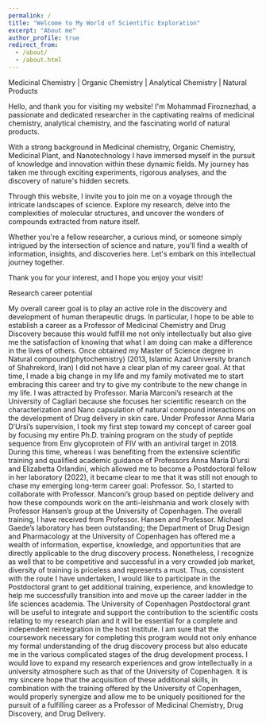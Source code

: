 ```yaml
---
permalink: /
title: "Welcome to My World of Scientific Exploration"
excerpt: "About me"
author_profile: true
redirect_from: 
  - /about/
  - /about.html
---
```





Medicinal Chemistry | Organic Chemistry | Analytical Chemistry | Natural Products

Hello, and thank you for visiting my website! I'm Mohammad Firoznezhad, a passionate and dedicated researcher in the captivating realms of medicinal chemistry, analytical chemistry, and the fascinating world of natural products.

With a strong background in Medicinal chemistry, Organic Chemistry, Medicinal Plant, and Nanotechnology I have immersed myself in the pursuit of knowledge and innovation within these dynamic fields. My journey has taken me through exciting experiments, rigorous analyses, and the discovery of nature's hidden secrets.

Through this website, I invite you to join me on a voyage through the intricate landscapes of science. Explore my research, delve into the complexities of molecular structures, and uncover the wonders of compounds extracted from nature itself.

Whether you're a fellow researcher, a curious mind, or someone simply intrigued by the intersection of science and nature, you'll find a wealth of information, insights, and discoveries here. Let's embark on this intellectual journey together.

Thank you for your interest, and I hope you enjoy your visit!


Research career potential

My overall career goal is to play an active role in the discovery and development of human therapeutic drugs. In particular, I hope to be able to establish a career as a Professor of Medicinal Chemistry and Drug Discovery because this would fulfill me not only intellectually but also give me the satisfaction of knowing that what I am doing can make a difference in the lives of others. Once obtained my Master of Science degree in Natural compound(phytochemistry) (2013, Islamic Azad University branch of Shahrekord, Iran) I did not have a clear plan of my career goal. At that time, I made a big change in my life and my family motivated me to start embracing this career and try to give my contribute to the new change in my life. I was attracted by Professor. Maria Marconi’s research at the University of Cagliari because she focuses her scientific research on the characterization and Nano capsulation of natural compound interactions on the development of Drug delivery in skin care. Under Professor Anna Maria D’Ursi’s supervision, I took my first step toward my concept of career goal by focusing my entire Ph.D. training program on the study of peptide sequence from Env glycoprotein of FIV with an antiviral target in 2018. During this time, whereas I was benefiting from the extensive scientific training and qualified academic guidance of Professors Anna Maria D’ursi and Elizabetta Orlandini, which allowed me to become a Postdoctoral fellow in her laboratory (2022), it became clear to me that it was still not enough to chase my emerging long-term career goal: Professor. So, I started to collaborate with Professor. Manconi’s group based on peptide delivery and how these compounds work on the anti-leishmania and work closely with Professor Hansen’s group at the University of Copenhagen. The overall training, I have received from Professor. Hansen and Professor. Michael Gaede’s laboratory has been outstanding; the Department of Drug Design and Pharmacology at the University of Copenhagen has offered me a wealth of information, expertise, knowledge, and opportunities that are directly applicable to the drug discovery process.
Nonetheless, I recognize as well that to be competitive and successful in a very crowded job market, diversity of training is priceless and represents a must. Thus, consistent with the route I have undertaken, I would like to participate in the Postdoctoral grant to get additional training, experience, and knowledge to help me successfully transition into and move up the career ladder in the life sciences academia. The University of Copenhagen Postdoctoral grant will be useful to integrate and support the contribution to the scientific costs relating to my research plan and it will be essential for a complete and independent reintegration in the host Institute. I am sure that the coursework necessary for completing this program would not only enhance my formal understanding of the drug discovery process but also educate me in the various complicated stages of the drug development process. I would love to expand my research experiences and grow intellectually in a university atmosphere such as that of the University of Copenhagen. It is my sincere hope that the acquisition of these additional skills, in combination with the training offered by the University of Copenhagen, would properly synergize and allow me to be uniquely positioned for the pursuit of a fulfilling career as a Professor of Medicinal Chemistry, Drug Discovery, and Drug Delivery.










